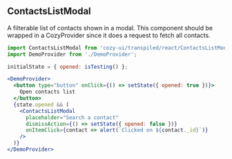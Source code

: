 ## ContactsListModal

A filterable list of contacts shown in a modal. This component should be wrapped in a CozyProvider since it does a request to fetch all contacts.

```jsx
import ContactsListModal from 'cozy-ui/transpiled/react/ContactsListModal';
import DemoProvider from './DemoProvider';

initialState = { opened: isTesting() };

<DemoProvider>
  <button type="button" onClick={() => setState({ opened: true })}>
    Open contacts list
  </button>
  {state.opened && (
    <ContactsListModal
      placeholder="Search a contact"
      dismissAction={() => setState({ opened: false })}
      onItemClick={contact => alert(`Clicked on ${contact._id}`)}
    />
  )}
</DemoProvider>
```
